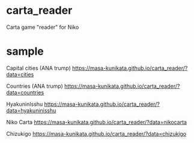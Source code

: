 # carta_reader
Carta game "reader" for Niko


# sample

Capital cities (ANA trump)
https://masa-kunikata.github.io/carta_reader/?data=cities

Countries (ANA trump)
https://masa-kunikata.github.io/carta_reader/?data=countries

HyakuninIsshu
https://masa-kunikata.github.io/carta_reader/?data=hyakuninisshu

Niko Carta
https://masa-kunikata.github.io/carta_reader/?data=nikocarta

Chizukigo
https://masa-kunikata.github.io/carta_reader/?data=chizukigo
